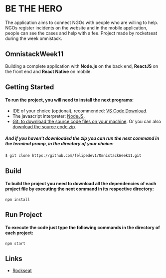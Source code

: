 # BE THE HERO

  The application aims to connect NGOs with people who are willing to help. NGOs register incidents on the website and in the mobile application, people can see the cases and help with a fee.
  Project made by rocketseat during the week omnistack.
## OmnistackWeek11

Building a complete application with **Node.js** on the back end, **ReactJS** on the front end and **React Native** on mobile.

## Getting Started

#### To run the project, you will need to install the next programs:
- IDE of your choice (optional), recommended: [VS Code Download](https://code.visualstudio.com/download).
- The javascript interpreter: [NodeJS](https://nodejs.org/en/download/).
- [Git: to download the source code files on your machine](https://git-scm.com/downloads).
 Or you can also [download the source code zip](https://github.com/felipedev1/OmnistackWeek11/archive/master.zip).
 
##### And if you haven't downloaded the zip you can run the next command in the *terminal promp*, in the directory of your choice:
  ```git
  $ git clone https://github.com/felipedev1/OmnistackWeek11.git
  ```
 ## Build
 
#### To build the project you need to download all the dependencies of each project file by executing the next command in its respective directory:
```
npm install
```

## Run Project
#### To execute the code just type the following commands in the directory of each project:
```
npm start
```
## Links
- [Rockseat](https://rocketseat.com.br/)